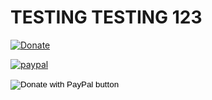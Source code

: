 <h1>TESTING TESTING 123</h1>


[![Donate](https://img.shields.io/badge/Donate-PayPal-green.svg)](https://www.paypal.com/donate?hosted_button_id=ZD268QRGEM9ZG)


[![paypal](https://www.paypalobjects.com/en_US/i/btn/btn_donateCC_LG.gif)](https://www.paypal.com/donate?hosted_button_id=ZD268QRGEM9ZG)




<form action="https://www.paypal.com/donate" method="post" target="_top">
<input type="hidden" name="hosted_button_id" value="ZD268QRGEM9ZG" />
<input type="image" src="https://www.paypalobjects.com/en_GB/i/btn/btn_donate_LG.gif" border="0" name="submit" title="PayPal - The safer, easier way to pay online!" alt="Donate with PayPal button" />
<img alt="" border="0" src="https://www.paypal.com/en_GB/i/scr/pixel.gif" width="1" height="1" />
</form>

